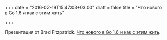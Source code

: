 +++
date = "2016-02-19T15:47:03+03:00"
draft = false
title = "Что нового в Go 1.6 и как с этим жить"

+++

<p>Презентация от&nbsp;Brad Fitzpatrick. <a href="https://docs.google.com/presentation/d/1JsCKdK_AvDdn8EkummMNvpo7ntqteWQfynq9hFTCkhQ/preview?pref=2&amp;pli=1&amp;slide=id.p">Что нового в Go 1.6 и как с этим жить</a>.</p>

